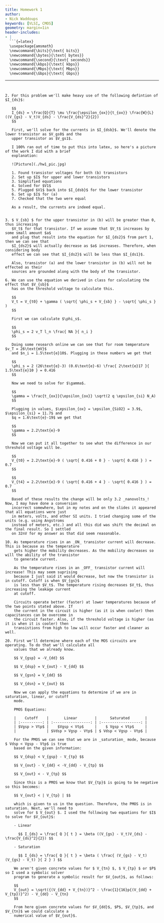 ```yaml
---
title: Homework 1
author:
- Nick Waddoups
keywords: [VLSI, CMOS]
geometry: margin=1in
header-includes:
- |
  ```{=latex}
  \usepackage{amsmath}
  \newcommand{\bits}{\text{ bits}}
  \newcommand{\bytes}{\text{ bytes}}
  \newcommand{\second}{\text{ seconds}}
  \newcommand{\kbps}{\text{ kbps}}
  \newcommand{\Mbps}{\text{ Mbps}}
  \newcommand{\Gbps}{\text{ Gbps}}
  ```
---
```


2. For this problem we'll make heavy use of the following defintion of $I_{ds}$:

   $$
   I_{ds} = \frac{Q}{T} \mu \frac{\epsilon_{ox}}{t_{ox}} \frac{W}{L} ((V_{gs} - V_t)V_{ds} - \frac{V_{ds}^2}{2})
   $$

   First, we'll solve for the currents in $I_{dsb}$. We'll denote the lower transistor as $V_gs0$ and the 
   upper transistor as $V_gs1$.

   I 100% ran out of time to put this into latex, so here's a picture of the work I did with a brief 
   explanation:

   ![Picture](./hw1_pic.jpg)

   1. Found transistor voltages for both (b) transistors 
   2. Set up $I$ for upper and lower transistors 
   3. Simplified equations 
   4. Solved for $V1$ 
   5. Plugged $V1$ back into $I_{dsb}$ for the lower transistor 
   6. Set up $I$ for (a) 
   7. Checked that the two were equal

   As a result, the currents are indeed equal.


3. $ V_{sb} $ for the upper transistor in (b) will be greater than 0, thus increasing 
   $V_t$ for that transistor. If we assume that $V_t$ increases by some small amount $a$ 
   and plug that result into the equation for $I_{ds2}$ from part 1, then we can see that 
   $I_{ds2}$ will actually decrease as $a$ increases. Therefore, when considering body 
   effect we can see that $I_{ds2}$ will be less than $I_{ds1}$.

   Also, transistor (a) and the lower transistor in (b) will not be effected as their 
   sources are grounded along with the body of the transistor.

6. We can use the equation we derived in class for calculating the effect that $V_{sb}$ 
   has on the threshold voltage to calculate this.

   $$
   V_t = V_{t0} + \gamma ( \sqrt{ \phi_s + V_{sb} } - \sqrt{ \phi_s } ) 
   $$

   First we can calculate $\phi_s$.

   $$
   \phi_s = 2 v_T l_n \frac{ NA }{ n_i }
   $$

   Doing some research online we can see that for room temperature $v_T = 26\text{mV}$ 
   and $n_i = 1.5\text{e}10$. Plugging in these numbers we get that

   $$
   \phi_s = 2 (26\text{e}-3) (0.6\text{e}-6) \frac{ 2\text{e}17 }{ 1.5\text{e}10 } = 0.416
   $$

   Now we need to solve for $\gamma$.

   $$
   \gamma = \frac{t_{ox}}{\epsilon_{ox}} \sqrt(2 q \epsilon_{si} N_A) 
   $$

   Plugging in values, $\epsilon_{ox} = \epsilon_{SiO2} = 3.9$, $\epsilon_{si} = 11.7$ and 
   $q = 1.6\text{e}-19$ we get that 

   $$
   \gamma = 2.2\text{e}-9 
   $$

   Now we can put it all together to see what the difference in our threshold voltage will be.

   $$
   V_{t0} = 2.2\text{e}-9 ( \sqrt{ 0.416 + 0 } - \sqrt{ 0.416 } ) = 0.7
   $$

   $$
   V_{t4} = 2.2\text{e}-9 ( \sqrt{ 0.416 + 4 } - \sqrt{ 0.416 } ) = 0.7
   $$

   Based of these results the change will be only 3.2 _nanovolts_! Now, I may have done a conversion
   incorrect somewhere, but in my notes and on the slides it appeared that all equations were just 
   in meters, volts, and other SI units. I tried changing some of the units (e.g. using Angstroms 
   instead of meters, etc.) and all this did was shift the decimal on the final result. So I settled 
   on 32nV for my answer as that did seem reasonable.

10. As temperature rises in an _ON_ transistor current will decrease. This is because as the temperature 
    gets higher the mobility decreases. As the mobility decreases so will the ability of the transistor 
    to generate current.

    As the temperature rises in an _OFF_ transistor current will increase! This may seem suprising 
    because I just said it would decrease, but now the transistor is in cutoff. Cutoff is when $V_{gs}$ 
    is less than $V_t$. The temperature rising decreases $V_t$, thus increasing the leakage current 
    at cutoff.

    Circuits operate better (faster) at lower temperatures because of the two points stated above. If 
    the current in the circuit is higher (as it is when cooler) then capacitances can be overcome in 
    the circuit faster. Also, if the threshold voltage is higher (as it is when it is cooler) then 
    transistions from high to low will occur faster and cleaner as well.

20. First we'll determine where each of the MOS circuits are operating. To do that we'll calculate all 
    values that we already know.

    $$ V_{gsp} = -V_{dd} $$

    $$ V_{dsp} = V_{out} - V_{dd} $$ 

    $$ V_{gsn} = V_{dd} $$
    
    $$ V_{dsn} = V_{out} $$

    Now we can apply the equations to determine if we are in saturation, linear, or cutoff 
    mode. 

    PMOS Equations:

    |    Cutoff    |       Linear        |      Saturated       |
    | :----------: | :-----------------: | :------------------: |
    | $Vgsp > Vtp$ |    $Vgsp < Vtp$     |    $ Vgsp < Vtp$     |
    |              | $Vdsp > Vgsp - Vtp$ | $ Vdsp < Vgsp - Vtp$ |

    For the PMOS we can see that we are in _saturation_ mode, because $ Vdsp < Vgsp - Vtp$ is true 
    based on the given information:

    $$ V_{dsp} < V_{gsp} - V_{tp} $$

    $$ V_{out} - V_{dd} < -V_{dd} - V_{tp} $$
    
    $$ V_{out} < - V_{tp} $$

    Since this is a PMOS we know that $V_{tp}$ is going to be negative so this becomes:

    $$ V_{out} < | V_{tp} | $$

    which is given to us in the question. Therefore, the PMOS is in saturation. Next, we'll need to 
    solve for $ V_{out} $. I used the following two equations for $I$ to solve for $V_{out}$:

    - Linear 

      $$ I_{ds} = \frac{ Q }{ t } = \beta ((V_{gs} - V_t)V_{ds} - \frac{V_{ds}^2}{2}) $$ 

    - Saturation 
    
      $$ I_{ds} = \frac{ Q }{ t } = \beta ( \frac{ (V_{gs} - V_t)(V_{gs} - V_t) }{ 2 } ) $$

    We aren't given concrete values for $ V_{tn} $, $ V_{tp} $ or $P$ so I used a symbolic solver 
    program to generate a symbolic result for $V_{out}$, as follows:

    $$
    V_{out} = \sqrt({(V_{dd} + V_{tn})}^2 - \frac{1}{16}p{(V_{dd} + V_{tp})}^2) - V_{dd} - V_{tn}
    $$

    From here given concrete values for $V_{dd}$, $P$, $V_{tp}$, and $V_{tn}$ we could calculate a 
    numerical value of $V_{out}$.


